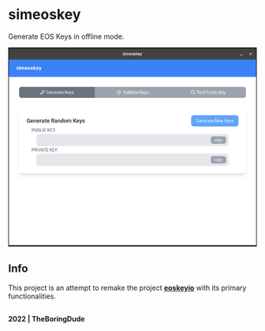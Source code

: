# simeoskey

Generate EOS Keys in offline mode.

![screenshot](./screenshot.png)

## Info

This project is an attempt to remake the project **[eoskeyio](https://github.com/eoscafe/eoskeyio/)** with its primary functionalities.

##

**2022 | TheBoringDude**

